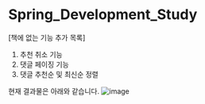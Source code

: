 # Spring_Development_Study
[책에 없는 기능 추가 목록]
1. 추천 취소 기능
2. 댓글 페이징 기능
3. 댓글 추천순 및 최신순 정렬

현재 결과물은 아래와 같습니다.
![image](https://user-images.githubusercontent.com/101415950/178116317-29497199-aca2-4c43-94a7-ec509b8a441a.png)
